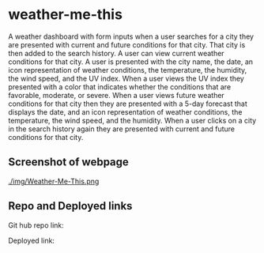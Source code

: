 # weather-me-this
A weather dashboard with form inputs when a user searches for a city
they are presented with current and future conditions for that city. That city is then added to the search history. A user can view current weather conditions for that city. A user is presented with the city name, the date, an icon representation of weather conditions, the temperature, the humidity, the wind speed, and the UV index. When a user views the UV index they presented with a color that indicates whether the conditions that are favorable, moderate, or severe. When a user views future weather conditions for that city then they are presented with a 5-day forecast that displays the date, and an icon representation of weather conditions, the temperature, the wind speed, and the humidity. When a user clicks on a city in the search history again they are presented with current and future conditions for that city.


## Screenshot of webpage
[./img/Weather-Me-This.png](./img/Weather-Me-This.png)


## Repo and  Deployed links
Git hub repo link:

Deployed link: